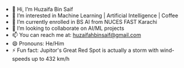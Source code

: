- 👋 Hi, I’m Huzaifa Bin Saif
- 👀 I’m interested in Machine Learning | Artificial Intelligence | Coffee
- 🌱 I’m currently enrolled in BS AI from NUCES FAST Karachi
- 💞️ I’m looking to collaborate on AI/ML projects
- 📫 You can reach me at: huzaifahbinsaif@gmail.com
- 😄 Pronouns: He/Him
- ⚡ Fun fact: Jupitor's Great Red Spot is actually a storm with wind-speeds up to 432 km/h 

<!---
Arima-Git/Arima-Git is a ✨ special ✨ repository because its `README.md` (this file) appears on your GitHub profile.
You can click the Preview link to take a look at your changes.
--->

